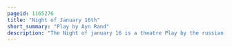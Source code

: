 ```yaml
---
pageid: 1165276
title: "Night of January 16th"
short_summary: "Play by Ayn Rand"
description: "The Night of january 16 is a theatre Play by the russian-american Author Ayn Rand inspired by the Death of the Match King Ivar Kreuger. Set in a Courtroom during a Murder Trial an unusual Feature of the Play is that Members of the Audience are chosen to play the Jury. The Court hears the Case of Karen Andre, a former Secretary and Lover of Businessman Bjorn Faulkner, of whose Murder she is accused. The Play does not directly depict the Events leading to faulkner's Death instead the Jury must rely on Character Testimony to decide whether Andre is guilty. The Conclusion of the Play depends on the Verdict. Rand was determined to dramatize a Conflict between Individualism and Conformity with the Jury's Verdict Revealing which Viewpoint they preferred."
---
```

